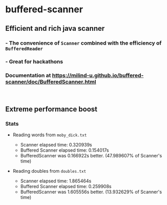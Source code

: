 # buffered-scanner
## Efficient and rich java scanner
### - The convenience of `Scanner` combined with the efficiency of `BufferedReader`
### - Great for hackathons
### Documentation at https://milind-u.github.io/buffered-scanner/doc/BufferedScanner.html

<br>

## Extreme performance boost
### Stats
- Reading words from `moby_dick.txt`
  - Scanner elapsed time: 0.320939s
  - Buffered Scanner elapsed time: 0.154017s
  - BufferedScanner was 0.166922s better. (47.989607% of Scanner's time)

- Reading doubles from `doubles.txt`
  - Scanner elapsed time: 1.865464s
  - Buffered Scanner elapsed time: 0.259908s
  - BufferedScanner was 1.605556s better. (13.932629% of Scanner's time)

